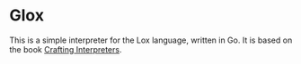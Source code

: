 # Glox

This is a simple interpreter for the Lox language, written in Go. It is based on the book [Crafting Interpreters](http://craftinginterpreters.com/).